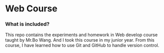 # Web Course
### What is included?
This repo contains the experiments and homework in Web develop course taught by Mr.Bo Wang. And I took this course in my junior year. From this course, I have learned how to use Git and GitHub to handle version control. 

